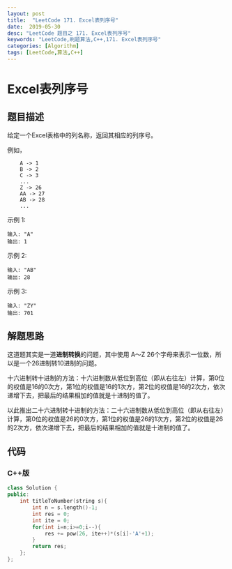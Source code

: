 ```yaml
---
layout: post
title:  "LeetCode 171. Excel表列序号"
date:  2019-05-30
desc: "LeetCode 题目之 171. Excel表列序号"
keywords: "LeetCode,刷题算法,C++,171. Excel表列序号"
categories: [Algorithm]
tags: [LeetCode,算法,C++]
---
```

# Excel表列序号

## 题目描述

给定一个Excel表格中的列名称，返回其相应的列序号。

例如，

```
    A -> 1
    B -> 2
    C -> 3
    ...
    Z -> 26
    AA -> 27
    AB -> 28 
    ...
```

示例 1:

```
输入: "A"
输出: 1
```

示例 2:

```
输入: "AB"
输出: 28
```

示例 3:

```
输入: "ZY"
输出: 701
```

## 解题思路

这道题其实是一道**进制转换**的问题，其中使用 A～Z 26个字母来表示一位数，所以是一个26进制转10进制的问题。

十六进制转十进制的方法：十六进制数从低位到高位（即从右往左）计算，第0位的权值是16的0次方，第1位的权值是16的1次方，第2位的权值是16的2次方，依次递增下去，把最后的结果相加的值就是十进制的值了。

以此推出二十六进制转十进制的方法：二十六进制数从低位到高位（即从右往左）计算，第0位的权值是26的0次方，第1位的权值是26的1次方，第2位的权值是26的2次方，依次递增下去，把最后的结果相加的值就是十进制的值了。

## 代码

### C++版

```cpp
class Solution {
public:
    int titleToNumber(string s){
        int n = s.length()-1;
        int res = 0;
        int ite = 0;
        for(int i=n;i>=0;i--){
            res += pow(26, ite++)*(s[i]-'A'+1);
        }
        return res;
    };
};
```